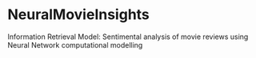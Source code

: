 # NeuralMovieInsights
Information Retrieval Model: Sentimental analysis of movie reviews using Neural Network computational modelling
